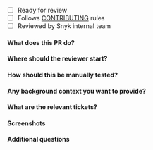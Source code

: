 - [ ] Ready for review
- [ ] Follows [CONTRIBUTING](CONTRIBUTING.md) rules
- [ ] Reviewed by Snyk internal team

 #### What does this PR do?


 #### Where should the reviewer start?


 #### How should this be manually tested?


 #### Any background context you want to provide?


 #### What are the relevant tickets?


 #### Screenshots


 #### Additional questions
